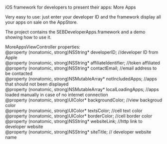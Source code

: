 iOS framework for developers to present their apps: More Apps


Very easy to use: just enter your developer ID and the framework display all your apps on sale on the AppStore.

The project contains the SEBDeveloperApps.framework and a demo showing how to use it.

MoreAppsViewController properties:<br>
@property (nonatomic, strong)NSString* developerID; //developer ID from Apple<br>
@property (nonatomic, strong)NSString* affiliateIdentifier; //token affiliated<br>
@property (nonatomic, strong)NSString* contactEmail; //email address to be contacted<br>
@property (nonatomic, strong)NSMutableArray* notIncludedApps; //apps that should not been displayed<br>
@property (nonatomic, strong)NSMutableArray* localLoadingApps; //apps loaded manually in case of no internet connection<br>
@property (nonatomic, strong)UIColor* backgroundColor; //view backgroud color<br>
@property (nonatomic, strong)UIColor* textsColor; //cell text color<br>
@property (nonatomic, strong)UIColor* borderColor; //cell border color<br>
@property (nonatomic, strong)NSString* websiteLink;  //http link to developer website<br>
@property (nonatomic, strong)NSString* siteTitle; // developer website name<br>
